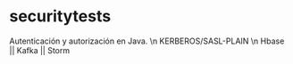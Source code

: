 # securitytests

Autenticación y autorización en Java. \n
KERBEROS/SASL-PLAIN \n
Hbase || Kafka || Storm
